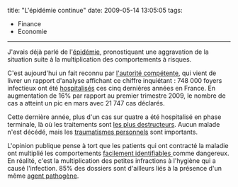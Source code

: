 title: "L'épidémie continue"
date: 2009-05-14 13:05:05
tags:
  - Finance
  - Economie
---

J'avais déjà parlé de l'[épidémie](/blog/lepidemie/), pronostiquant une aggravation de la situation suite à la multiplication des comportements à risques.

C'est aujourd'hui un fait reconnu par [l'autorité compétente](https://www.banque-france.fr/accueil.html), qui vient de livrer un rapport d'analyse affichant ce chiffre inquiétant&nbsp;: 748 000 foyers infectieux ont été [hospitalisés](http://web.archive.org/web/20111103225325///www.lafinancepourtous.com:80/Procedure-devant-la-commission-de.html) ces cinq dernières années en France. En augmentation de 16% par rapport au premier trimestre 2009, le nombre de cas a atteint un pic en mars avec 21 747 cas déclarés.

Cette dernière année, plus d'un cas sur quatre a été hospitalisé en phase terminale, là où les traitements sont [les plus destructeurs](//vosdroits.service-public.fr/particuliers/F2432.xhtml). Aucun malade n'est décédé, mais les [traumatismes personnels](http://fr.wikipedia.org/wiki/Liquidation_judiciaire) sont importants.

L'opinion publique pense à tort que les patients qui ont contracté la maladie ont multiplié les comportements [facilement identifiables ](//fr.wikipedia.org/wiki/Cr%C3%A9dit_immobilier)comme dangereux. En réalité, c'est la multiplication des petites infractions à l'hygiène qui a causé l'infection. 85% des dossiers sont d'ailleurs liés à la présence d'un même [agent pathogène](http://fr.wikipedia.org/wiki/Cr%C3%A9dit_permanent).